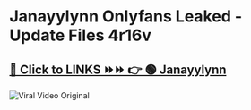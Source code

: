 
 # Janayylynn Onlyfans Leaked - Update Files 4r16v

## <h2><a href="https://clipsfans.com/Janayylynn&ref=git">🔗 Click to LINKS ⏩⏩ 👉 🟢 Janayylynn </a></h2>

<a href="https://clipsfans.com/Janayylynn&ref=git" rel="nofollow" data-target="animated-image.originalLink"><img src="https://i.ibb.co.com/xMMVF88/686577567.gif" alt="Viral Video Original" style="max-width: 100%; display: inline-block;" data-target="animated-image.originalImage"></a>

